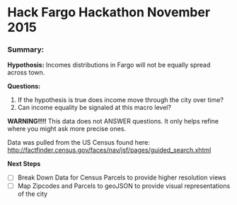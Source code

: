 # Hack Fargo Hackathon November 2015

### Summary:
**Hypothosis:** Incomes distributions in Fargo will not be equally spread across town.

**Questions:**

1. If the hypothesis is true does income move through the city over time?
2. Can income equality be signaled at this macro level?

**WARNING!!!!**
This data does not ANSWER questions. It only helps refine where you might ask more precise ones.

Data was pulled from the US Census found here: http://factfinder.census.gov/faces/nav/jsf/pages/guided_search.xhtml

**Next Steps**
- [ ] Break Down Data for Census Parcels to provide higher resolution views
- [ ] Map Zipcodes and Parcels to geoJSON to provide visual representations of the city
